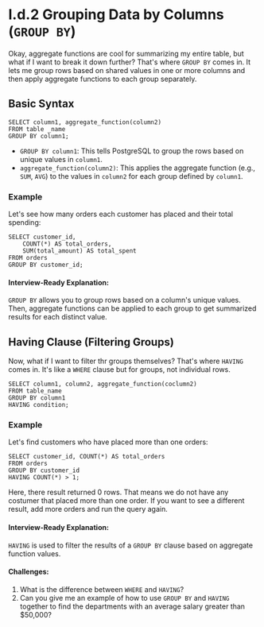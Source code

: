 # I.d.2 Grouping Data by Columns (`GROUP BY`)
Okay, aggregate functions are cool for summarizing my entire table, but what if I want to break it down further? That's where `GROUP BY` comes in. It lets me group rows based on shared values in one or more columns and then apply aggregate functions to each group separately.

## Basic Syntax
```
SELECT column1, aggregate_function(column2)
FROM table _name
GROUP BY column1;
```
- `GROUP BY column1`: This tells PostgreSQL to group the rows based on unique values in `column1`.
- `aggregate_function(column2)`: This applies the aggregate function (e.g., `SUM`, `AVG`) to the values in `column2` for each group defined by `column1`.

### Example
Let's see how many orders each customer has placed and their total spending:
```
SELECT customer_id,
    COUNT(*) AS total_orders,
    SUM(total_amount) AS total_spent
FROM orders
GROUP BY customer_id;
```

#### Interview-Ready Explanation:
`GROUP BY` allows you to group rows based on a column's unique values. Then, aggregate functions can be applied to each group to get summarized results for each distinct value.

## Having Clause (Filtering Groups)
Now, what if I want to filter thr groups themselves? That's where `HAVING` comes in. It's like a `WHERE` clause but for groups, not individual rows.
```
SELECT column1, column2, aggregate_function(coclumn2)
FROM table_name
GROUP BY column1
HAVING condition;
```

### Example
Let's find customers who have placed more than one orders:
```
SELECT customer_id, COUNT(*) AS total_orders
FROM orders
GROUP BY customer_id
HAVING COUNT(*) > 1;
```
Here, there result returned 0 rows. That means we do not have any costumer that placed more than one order. If you want to see a different result, add more orders and run the query again.

#### Interview-Ready Explanation:
`HAVING` is used to filter the results of a `GROUP BY` clause based on aggregate function values.

#### Challenges:
1. What is the difference between `WHERE` and `HAVING`?
2. Can you give me an example of how to use `GROUP BY` and `HAVING` together to find the departments with an average salary greater than $50,000?